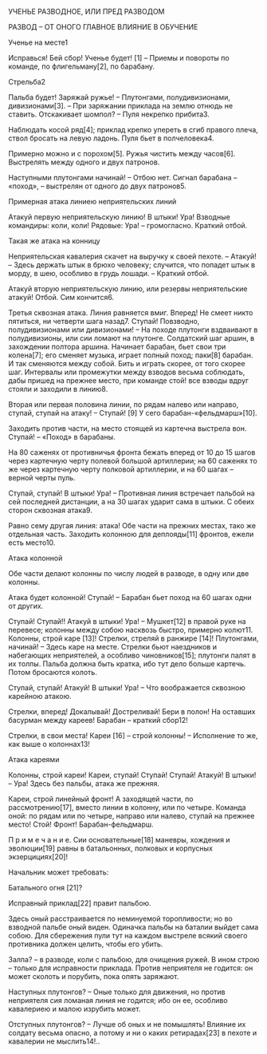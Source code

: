 УЧЕНЬЕ РАЗВОДНОЕ, ИЛИ ПРЕД РАЗВОДОМ

РАЗВОД – ОТ ОНОГО ГЛАВНОЕ ВЛИЯНИЕ В ОБУЧЕНИЕ

Ученье на месте1

Исправься! Бей сбор! Ученье будет! [1] – Приемы и повороты по команде, по флигельману[2], по барабану.

Стрельба2

Пальба будет! Заряжай ружье! – Плутонгами, полудивизионами, дивизионами[3]. – При заряжании приклада на землю отнюдь не ставить. Отскакивает шомпол? – Пуля некрепко прибита3.

Наблюдать косой ряд[4]; приклад крепко упереть в сгиб правого плеча, ствол бросать на левую ладонь. Пуля бьет в полчеловека4.

Примерно можно и с порохом[5]. Ружья чистить между часов[6]. Выстрелять между одного и двух патронов.

Наступными плутонгами начинай! – Отбою нет. Сигнал барабана – «поход», – выстрелян от одного до двух патронов5.

Примерная атака линиею неприятельских линий

Атакуй первую неприятельскую линию! В штыки! Ура! Взводные командиры: коли, коли! Рядовые: Ура! – громогласно. Краткий отбой.

Такая же атака на конницу

Неприятельская кавалерия скачет на выручку к своей пехоте. – Атакуй! – Здесь держать штык в брюхо человеку; случится, что попадет штык в морду, в шею, особливо в грудь лошади. – Краткий отбой.

Атакуй вторую неприятельскую линию, или резервы неприятельские атакуй! Отбой. Сим кончится6.

Третья сквозная атака. Линия равняется вмиг. Вперед! Не смеет никто пятиться, ни четверти шага назад7. Ступай! Повзводно, полудивизионами или дивизионами! – На походе плутонги вздваивают в полудивизионы, или сии ломают на плутонге. Солдатский шаг аршин, в захождении полтора аршина. Начинает барабан, бьет свои три колена[7]; его сменяет музыка, играет полный поход; паки[8] барабан. И так сменяются между собой. Бить и играть скорее, от того скорее шаг. Интервалы или промежутки между взводов весьма соблюдать, дабы пришед на прежнее место, при команде стой! все взводы вдруг стояли и заходили в линию8.

Вторая или первая половина линии, по рядам налево или направо, ступай, ступай на атаку! – Ступай! [9] У сего барабан-«фельдмарш»[10].

Заходить против части, на место стоящей из картечна выстрела вон. Ступай! – «Поход» в барабаны.

На 80 саженях от противничья фронта бежать вперед от 10 до 15 шагов через картечную черту полевой большой артиллерии; на 60 саженях то же через картечную черту полковой артиллерии, и на 60 шагах – верной черты пуль.

Ступай, ступай! В штыки! Ура! – Противная линия встречает пальбой на сей последней дистанции, а на 30 шагах ударит сама в штыки. С обеих сторон сквозная атака9.

Равно сему другая линия: атака! Обе части на прежних местах, тако же отдельная часть. Заходить колонною для деплояды[11] фронтов, ежели есть место10.

Атака колонной

Обе части делают колонны по числу людей в разводе, в одну или две колонны.

Атака будет колонной! Ступай! – Барабан бьет поход на 60 шагах одни от других.

Ступай! Ступай!! Атакуй в штыки! Ура! – Мушкет[12] в правой руке на перевесе; колонны между собою насквозь быстро, примерно колют11. Колонны, строй каре [13]! Стрелки, стреляй в ранжире [14]! Плутонгами, начинай! – Здесь каре на месте. Стрелки бьют наездников и набегающих неприятелей, а особливо чиновников[15]; плутонги палят в их толпы. Пальба должна быть кратка, ибо тут дело больше картечь. Потом бросаются колоть.

Ступай, ступай! Атакуй! В штыки! Ура! – Что воображается сквозною карейною атакою.

Стрелки, вперед! Докалывай! Достреливай! Бери в полон! На оставших басурман между кареев! Барабан – краткий сбор12!

Стрелки, в свои места! Кареи [16] – строй колонны! – Исполнение то же, как выше о колоннах13!

Атака кареями

Колонны, строй кареи! Кареи, ступай! Ступай! Ступай! Атакуй! В штыки! – Ура! Здесь без пальбы, атака же прежняя.

Кареи, строй линейный фронт! А заходящей части, по рассмотрению[17], вместо линии в колонну, или по четыре. Команда оной: по рядам или по четыре, направо или налево, ступай на прежнее место! Стой! Фронт! Барабан-фельдмарш.

П р и м е ч а н и е. Сии основательные[18] маневры, хождения и эволюции[19] равны в батальонных, полковых и корпусных экзерцициях[20]!

Начальник может требовать:

Батального огня [21]?

Исправный приклад[22] правит пальбою.

Здесь оный расстраивается по неминуемой торопливости; но во взводной пальбе оный виден. Одиначка пальбы на баталии выйдет сама собою. Для сбережения пули тут на каждом выстреле всякий своего противника должен целить, чтобы его убить.

Залпа? – в разводе, коли с пальбою, для очищения ружей. В ином строю – только для исправности приклада. Против неприятеля не годится: он может сколоть и порубить, пока опять заряжают.

Наступных плутонгов? – Оные только для движения, но против неприятеля сия ломаная линия не годится; ибо он ее, особливо кавалериею и малою изрубить может.

Отступных плутонгов? – Лучше об оных и не помышлять! Влияние их солдату весьма опасно, а потому и ни о каких ретирадах[23] в пехоте и кавалерии не мыслить14!..
